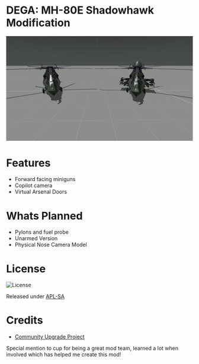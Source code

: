 DEGA: MH-80E Shadowhawk Modification
==============

![MH80E Front View](https://raw.githubusercontent.com/deltagamer/DEGA_AH99E/main/Release_Notes/20210218215041_1.jpg)

Features
=========
* Forward facing miniguns
* Copilot camera
* Virtual Arsenal Doors

Whats Planned
=========

* Pylons and fuel probe
* Unarmed Version
* Physical Nose Camera Model

License
=============

![License](https://www.bohemia.net/assets/img/licenses/APL-SA.png)

Released under [APL-SA](https://www.bohemia.net/community/licenses/arma-public-license-share-alike/)

Credits
=============

* [Community Upgrade Project](https://www.cup-arma3.org/)


Special mention to cup for being a great mod team, learned a lot when involved which has helped me create this mod!
